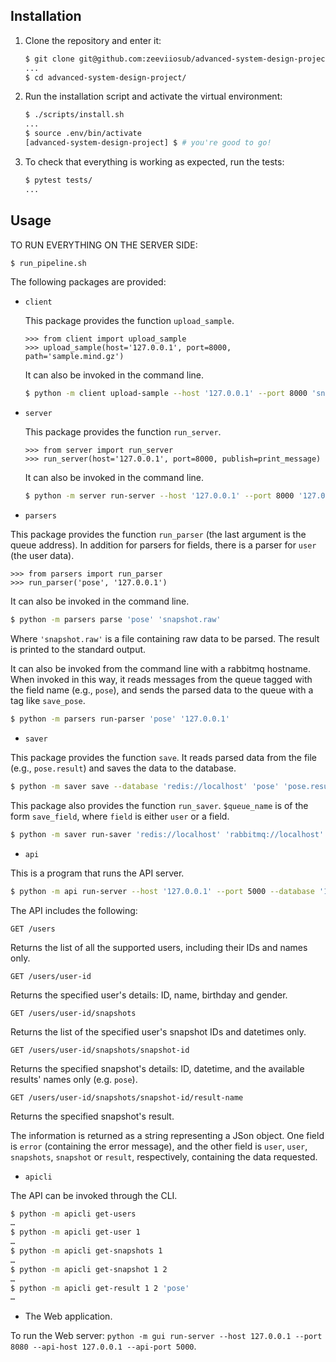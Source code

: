## Installation

1. Clone the repository and enter it:

    ```sh
    $ git clone git@github.com:zeeviiosub/advanced-system-design-project.git
    ...
    $ cd advanced-system-design-project/
    ```

2. Run the installation script and activate the virtual environment:

    ```sh
    $ ./scripts/install.sh
    ...
    $ source .env/bin/activate
    [advanced-system-design-project] $ # you're good to go!
    ```

3. To check that everything is working as expected, run the tests:


    ``` sh
    $ pytest tests/
    ...
    ```

## Usage

TO RUN EVERYTHING ON THE SERVER SIDE:

```sh
$ run_pipeline.sh
```
The following packages are provided:

- `client`

    This package provides the function `upload_sample`.

    ```pycon
    >>> from client import upload_sample
    >>> upload_sample(host='127.0.0.1', port=8000, path='sample.mind.gz')
    ```
    
    It can also be invoked in the command line.
    
    ```sh
    $ python -m client upload-sample --host '127.0.0.1' --port 8000 'snapshot.mind.gz'
    ```

- `server`

  This package provides the function `run_server`.
  
    ```pycon
    >>> from server import run_server
    >>> run_server(host='127.0.0.1', port=8000, publish=print_message)
    ```
  It can also be invoked in the command line.
    ```sh
    $ python -m server run-server --host '127.0.0.1' --port 8000 '127.0.0.1'
    ```
 
 - `parsers`

  This package provides the function `run_parser` (the last argument is the queue address).
  In addition for parsers for fields, there is a parser for `user` (the user data).
  
  ```pycon
  >>> from parsers import run_parser
  >>> run_parser('pose', '127.0.0.1')
  ```
  
    
  It can also be invoked in the command line.
  
  ```sh
  $ python -m parsers parse 'pose' 'snapshot.raw'
  ```
  
  Where `'snapshot.raw'` is a file containing raw data to be parsed. The result is printed to the standard output.
  
  
  It can also be invoked from the command line with a rabbitmq hostname. When invoked in this way, it reads messages from the queue tagged with the field name (e.g., `pose`), and sends the parsed data to the queue with a tag like `save_pose`.
  
  ```sh
  $ python -m parsers run-parser 'pose' '127.0.0.1'
  ```
  
  
 - `saver`

  This package provides the function `save`. It reads parsed data from the file (e.g., `pose.result`) and saves the data to the database.
  
  ```sh
  $ python -m saver save --database 'redis://localhost' 'pose' 'pose.result'
  ```
  
  This package also provides the function `run_saver`.
  `$queue_name` is of the form `save_field`, where `field` is either `user` or a field.
  
  ```sh
  $ python -m saver run-saver 'redis://localhost' 'rabbitmq://localhost' $queue_name 
  ```
    
  - `api`
  
  This is a program that runs the API server.
  
  ```sh
  $ python -m api run-server --host '127.0.0.1' --port 5000 --database '127.0.0.1'
  ```
  
  The API includes the following:
  
  `GET /users`
  
  Returns the list of all the supported users, including their IDs and names only.
  
  `GET /users/user-id`
  
  Returns the specified user's details: ID, name, birthday and gender.
  
  `GET /users/user-id/snapshots`
  
  Returns the list of the specified user's snapshot IDs and datetimes only.
  
  `GET /users/user-id/snapshots/snapshot-id`
  
  Returns the specified snapshot's details: ID, datetime, and the available results' names only (e.g. `pose`).
  
  `GET /users/user-id/snapshots/snapshot-id/result-name`
  
  Returns the specified snapshot's result.
  
  The information is returned as a string representing a JSon object. One field is `error` (containing the error message), and the other field is `user`, `user`, `snapshots`, `snapshot` or `result`, respectively, containing the data requested.
  
  - `apicli`
  
  The API can be invoked through the CLI.
  
  ```sh
  $ python -m apicli get-users
  …
  $ python -m apicli get-user 1
  …
  $ python -m apicli get-snapshots 1
  …
  $ python -m apicli get-snapshot 1 2
  …
  $ python -m apicli get-result 1 2 'pose'
  …
  ```

- The Web application.

To run the Web server: `python -m gui run-server --host 127.0.0.1 --port 8080 --api-host 127.0.0.1 --api-port 5000`.
